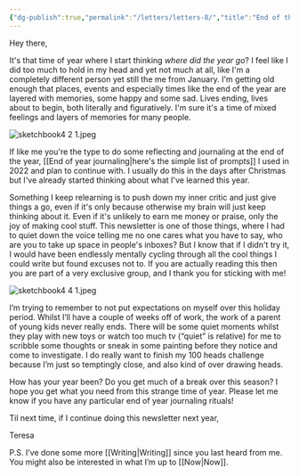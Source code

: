 ```yaml
---
{"dg-publish":true,"permalink":"/letters/letters-8/","title":"End of the year and 100 heads","tags":["letters"],"noteIcon":"","created":"2023-11-06"}
---
```


Hey there,

It's that time of year where I start thinking *where did the year go*? I feel like I did too much to hold in my head and yet not much at all, like I'm a completely different person yet still the me from January. I'm getting old enough that places, events and especially times like the end of the year are layered with memories, some happy and some sad. Lives ending, lives about to begin, both literally and figuratively. I'm sure it's a time of mixed feelings and layers of memories for many people.

![sketchbook4 2 1.jpeg](/img/user/assets/sketchbook4%202%201.jpeg)

If like me you're the type to do some reflecting and journaling at the end of the year, [[End of year journaling\|here's the simple list of prompts]] I used in 2022 and plan to continue with. I usually do this in the days after Christmas but I've already started thinking about what I've learned this year.

Something I keep relearning is to push down my inner critic and just give things a go, even if it's only because otherwise my brain will just keep thinking about it. Even if it's unlikely to earn me money or praise, only the joy of making cool stuff. This newsletter is one of those things, where I had to quiet down the voice telling me no one cares what you have to say, who are you to take up space in people's inboxes? But I know that if I didn't try it, I would have been endlessly mentally cycling through all the cool things I could write but found excuses not to. If you are actually reading this then you are part of a very exclusive group, and I thank you for sticking with me!

![sketchbook4 4 1.jpeg](/img/user/assets/sketchbook4%204%201.jpeg)

I’m trying to remember to not put expectations on myself over this holiday period. Whilst I’ll have a couple of weeks off of work, the work of a parent of young kids never really ends. There will be some quiet moments whilst they play with new toys or watch too much tv (“quiet” is relative) for me to scribble some thoughts or sneak in some painting before they notice and come to investigate. I do really want to finish my 100 heads challenge because I’m just so temptingly close, and also kind of over drawing heads.

How has your year been? Do you get much of a break over this season? I hope you get what you need from this strange time of year. Please let me know if you have any particular end of year journaling rituals!

Til next time, if I continue doing this newsletter next year,

Teresa 

P.S. I’ve done some more [[Writing\|Writing]] since you last heard from me. You might also be interested in what I’m up to [[Now\|Now]].